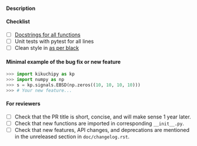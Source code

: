 #### Description

#### Checklist

- [ ] [Docstrings for all functions](https://github.com/numpy/numpy/blob/master/doc/example.py)
- [ ] Unit tests with pytest for all lines
- [ ] Clean style in [as per black](https://black.readthedocs.io/en/stable/the_black_code_style.html)

#### Minimal example of the bug fix or new feature

```python
>>> import kikuchipy as kp
>>> import numpy as np
>>> s = kp.signals.EBSD(np.zeros((10, 10, 10, 10)))
>>> # Your new feature...
```

#### For reviewers

<!-- Don't remove the checklist below. -->
- [ ] Check that the PR title is short, concise, and will make sense 1 year
  later.
- [ ] Check that new functions are imported in corresponding `__init__.py`.
- [ ] Check that new features, API changes, and deprecations are mentioned in
      the unreleased section in `doc/changelog.rst`.
